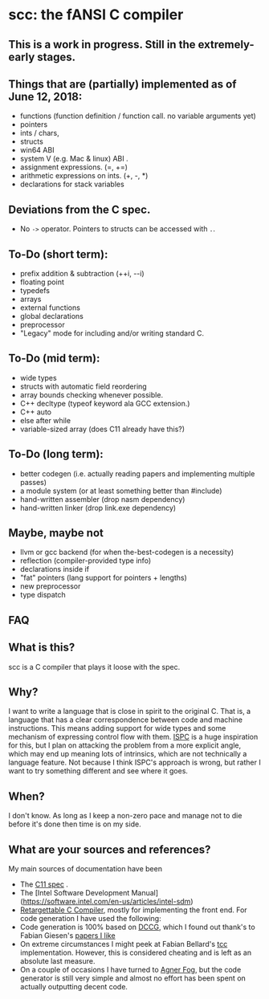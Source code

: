 scc: the fANSI C compiler
=========================


This is a work in progress. Still in the extremely-early stages.
----------------------------------------------------------------


Things that are (partially) implemented as of June 12, 2018:
------------------------------------------------------------

- functions (function definition / function call. no variable arguments yet)
- pointers
- ints / chars,
- structs
- win64 ABI
- system V (e.g. Mac & linux) ABI .
- assignment expressions. (=, +=)
- arithmetic expressions on ints. (+, -, *)
- declarations for stack variables

Deviations from the C spec.
---------------------------
- No `->` operator. Pointers to structs can be accessed with `.`.

To-Do (short term):
-------------------
- prefix addition & subtraction (++i, --i)
- floating point
- typedefs
- arrays
- external functions
- global declarations
- preprocessor
- "Legacy" mode for including and/or writing standard C.

To-Do (mid term):
------------------
- wide types
- structs with automatic field reordering
- array bounds checking whenever possible.
- C++ decltype (typeof keyword ala GCC extension.)
- C++ auto
- else after while
- variable-sized array (does C11 already have this?)

To-Do (long term):
------------------
- better codegen (i.e. actually reading papers and implementing multiple passes)
- a module system (or at least something better than #include)
- hand-written assembler (drop nasm dependency)
- hand-written linker (drop link.exe dependency)

Maybe, maybe not
----------------
- llvm or gcc backend (for when the-best-codegen is a necessity)
- reflection (compiler-provided type info)
- declarations inside if
- "fat" pointers (lang support for pointers + lengths)
- new preprocessor
- type dispatch

FAQ
---

What is this?
-------------

scc is a C compiler that plays it loose with the spec.


Why?
----

I want to write a language that is close in spirit to the original C. That is,
a language that has a clear correspondence between code and machine
instructions. This means adding support for wide types and some mechanism of
expressing control flow with them. [ISPC](https://ispc.github.io/) is a huge
inspiration for this, but I plan on attacking the problem from a more explicit
angle, which may end up meaning lots of intrinsics, which are not technically a
language feature. Not because I think ISPC's approach is wrong, but rather I
want to try something different and see where it goes.

When?
-----

I don't know. As long as I keep a non-zero pace and manage not to die before
it's done then time is on my side.


What are your sources and references?
-------------------------------------

My main sources of documentation have been

- The [C11 spec](https://port70.net/~nsz/c/c11/n1570.pdf) .
- The [Intel  Software Development Manual] (https://software.intel.com/en-us/articles/intel-sdm)
- [Retargettable C Compiler](https://www.pearson.com/us/higher-education/program/Hanson-Retargetable-C-Compiler-A-Design-and-Implementation/PGM166351.html), mostly for implementing the front end. For code generation I have used the following:
- Code generation is 100% based on [DCCG](https://www.cs.indiana.edu/~dyb/pubs/ddcg.pdf), which I found out thank's to Fabian Giesen's [papers I like](https://fgiesen.wordpress.com/2017/08/12/papers-i-like-part-1/)
- On extreme circumstances I might peek at Fabian  Bellard's [tcc](https://bellard.org/tcc/tcc-doc.html) implementation. However, this is considered cheating and is left as an absolute last measure.
- On a couple of occasions I have turned to [Agner Fog](http://www.agner.org/optimize/), but the code generator is still very simple and almost no effort has been spent on actually outputting decent code.

